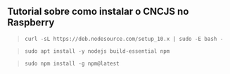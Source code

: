 ## Tutorial sobre como instalar o CNCJS no Raspberry


  >`curl -sL https://deb.nodesource.com/setup_10.x | sudo -E bash -`
  
  >`sudo apt install -y nodejs build-essential npm`
  
  >`sudo npm install -g npm@latest`
  
  
